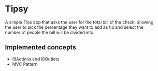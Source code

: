 # Tipsy

A simple Tips app that asks the user for the total bill of the check, allowing the user to pick the percentage they want to add as tip and select the number of people the bill will be divided into.

## Implemented concepts

* IBActions and IBOutlets
* MVC Pattern
